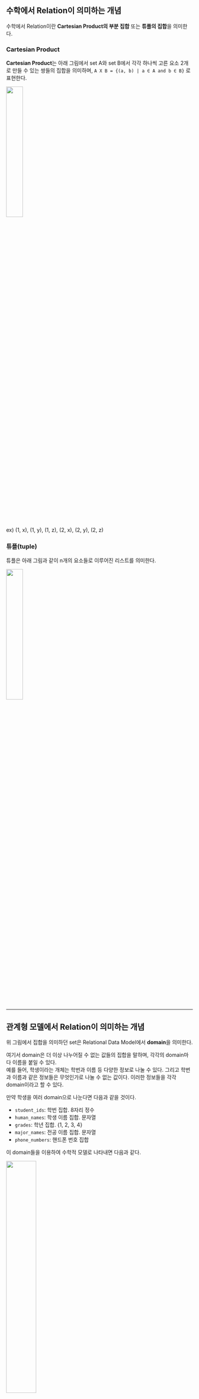 ## 수학에서 Relation이 의미하는 개념

수학에서 Relation이란 **Cartesian Product의 부분 집합** 또는 **튜플의 집합**을 의미한다.

### **Cartesian Product**

**Cartesian Product**는 아래 그림에서 set A와 set B에서 각각 하나씩 고른 요소 2개로 만들 수 있는 쌍들의 집합을 의미하며, `A X B = {(a, b) | a ∈ A and b ∈ B}` 로 표현한다.

<img width="30%" src="img/cartesian_product.png">

ex) (1, x), (1, y), (1, z), (2, x), (2, y), (2, z)

### **튜플(tuple)**

튜플은 아래 그림과 같이 n개의 요소들로 이루어진 리스트를 의미한다.

<img width="30%" src="img/tuple.png">

---

## 관계형 모델에서 Relation이 의미하는 개념

위 그림에서 집합을 의미하던 set은 Relational Data Model에서 **domain**을 의미한다.

여기서 domain은 더 이상 나누어질 수 없는 값들의 집합을 말하며, 각각의 domain마다 이름을 붙일 수 있다.   
예를 들어, 학생이라는 개체는 학번과 이름 등 다양한 정보로 나눌 수 있다. 그리고 학번과 이름과 같은 정보들은 무엇인가로 나눌 수 없는 값이다. 이러한 정보들을 각각 domain이라고 할 수 있다.

만약 학생을 여러 domain으로 나눈다면 다음과 같을 것이다.

- `student_ids`: 학번 집합. 8자리 정수
- `human_names`: 학생 이름 집합. 문자열
- `grades`: 학년 집합. {1, 2, 3, 4}
- `major_names`: 전공 이름 집합. 문자열
- `phone_numbers`: 핸드폰 번호 집합

이 domain들을 이용하여 수학적 모델로 나타내면 다음과 같다.

<img width="40%" src="img/domain_of_student.png">

이때 각 domain별 요소들로 이루어진 리스트(하늘색 선)가 바로 **tuple**이다.

그리고 phone_numbers 도메인을 보면, 일반 연락처를 의미하는 phone_num과 사용 목적이 다른 emer_phone_num(비상 연락처)으로도 사용되었다.   
이처럼 동일한 domain이 하나의 relation 안에 2번 이상 사용될 수 있으며, 이들을 구분하기 위해 각 domain이 수행하는 역할을 이름으로 지정한다. 이 이름을 **attribute**라고 부른다.

> ### Relation을 가장 잘 나타낼 수 있는 형식, **Table**
> 위에서 나타낸 수학적 모델은 사실 각 domain에 대한 정보와 관계를 파악하기 쉽지 않다.   
> 따라서 이 Relation을 쉽게 파악할 수 있도록 다음과 같이 나타낸 형식이 있는데, 이를 **table**이라고 한다.
> 
> <img width="40%" src="img/table.png"> 
> 
> 이처럼 테이블은 Relation을 나타내는 대표적인 형식인 만큼, Relation을 Table이라고 많이 부른다.

---

## Relation의 특징

- **Relation은 중복된 튜플을 가질 수 없다.**   
  Relation의 개념 자체가 Set of tuples(튜플의 집합)인데, Set은 중복을 허용하지 않는 집합을 의미한다.
- Relation의 **튜플을 식별하기 위해서 attributes의 부분 집합을 Key로 설정**한다.   
  예를 들어, STUDENT 테이블에서 id를 key로 설정할 수 있고, 이는 모든 튜플을 unique하게 식별할 수 있게 해준다.
- **Relation에서 튜플의 순서는 중요하지 않다.**   
  또한, 각 attribute별로 매번 다르게 정렬할 수 있다.
- **하나의 튜플에서 attribute의 순서는 중요하지 않다.**
- **attribute는 atomic, 즉 더 이상 나눌 수 없어야 한다.**   
  예를 들어 다음과 같은 Relation이 있을 때, address는 시, 구, 동으로 나눌 수 있기 때문에 atomic하지 않다. 따라서 시, 구, 동을 각각 다른 attribute로 저장해야 한다.
  major 또한 다수의 값이 들어가 있으므로 atomic하지 않다.

  <img width="40%" src="img/unatomic_attribute.png">


## Constraints

관계형 DB의 Relation에는 반드시 지켜져야 하는 제약 조건이 존재한다.   
이 제약 조건의 목적은 DB에 저장된 **데이터의 무결성을 보장**하고, **DB의 상태를 일관되게 유지**하는 것이다.

> #### 무결성(Integrity)
> 무결성이란 데이터의 정확성, 일관성을 나타낸다.
> 다시 말해서 데이터에 결함이 없는 상태, 즉 데이터를 정확하고 일관되게 유지하는 것을 의미한다.

### Implicit constraints

implicit이 ‘절대적인’이라는 사전적 의미를 가지고 있듯이, Relational data model 자체가 가지는 절대적인 제약 조건을 말한다.

- Relation은 중복되는 튜플을 가질 수 없다.
- Relation 내에서는 같은 이름의 attribute를 가질 수 없다.

### Explicit constraints

explicit이 ‘명확한’이라는 사전적 의미를 가지고 있듯이, DDL을 통해 Schema에 직접 명시할 수 있는 제약 조건을 말한다.

- **Domain constraint**: attribute의 값은 해당 attribute의 domain에 속하는 값과 동일해야 한다.

  <img width="40%" src="img/domain_constraint.png">

  100은 grade라는 학년 domain 값인 {1, 2, 3, 4} 에 포함되지 않기 때문에 제약 조건을 위반한다.

- **Key constraint**: 서로 다른 튜플들은 같은 값의 key를 가질 수 없다.

  <img width="40%" src="img/key_constraint.png">

  홍진호라는 이름의 학생과 손흥민이라는 이름의 학생을 의미하는 두 튜플의 id가 동일하기 때문에 제약 조건을 위반한다.

- **NULL value constraint**: attribute가 NOT NULL로 명시된 경우 NULL을 값으로 가질 수 없다.
- **Entity integrity constraint**: 기본키를 가리키는 attribute는 NULL을 가질 수 없다.
- **Referential integrity constraint**: 자식 Relation의 외래키 값은 부모 Relation의 기본키 값과 같아야 하며, PK가 가질 수 없는 값을 FK가 가질 수는 없다.

  <img width="40%" src="img/referential_integrity_constraint.png">

  PLAYER 테이블에 있는 한 튜플의 team_id가 ‘team_023’인데, 해당 값은 TEAM 테이블의 id 컬럼에 존재하지 않는다. 따라서 이는 제약 조건을 위반한다.
